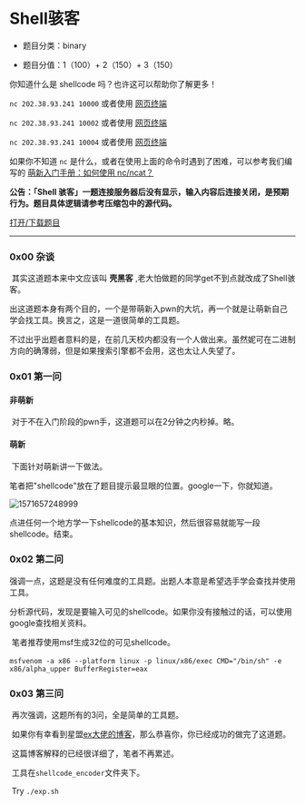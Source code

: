 # Shell骇客

- 题目分类：binary

- 题目分值：1（100）+ 2（150）+ 3（150）

你知道什么是 shellcode 吗？也许这可以帮助你了解更多！

`nc 202.38.93.241 10000` 或者使用 [网页终端](http://202.38.93.241:10001/?token={token})

`nc 202.38.93.241 10002` 或者使用 [网页终端](http://202.38.93.241:10003/?token={token})

`nc 202.38.93.241 10004` 或者使用 [网页终端](http://202.38.93.241:10005/?token={token})

如果你不知道 `nc` 是什么，或者在使用上面的命令时遇到了困难，可以参考我们编写的 [萌新入门手册：如何使用 nc/ncat？](https://planet.ustclug.org/post/268)

**公告：「Shell 骇客」一题连接服务器后没有显示，输入内容后连接关闭，是预期行为。题目具体逻辑请参考压缩包中的源代码。**

[打开/下载题目](files/ShellHacker.zip)

---

### 0x00 杂谈

​	其实这道题本来中文应该叫 **壳黑客** ,老大怕做题的同学get不到点就改成了Shell骇客。

​	出这道题本身有两个目的，一个是带萌新入pwn的大坑，再一个就是让萌新自己学会找工具。换言之，这是一道很简单的工具题。

​	不过出乎出题者意料的是，在前几天校内都没有一个人做出来。虽然妮可在二进制方向的确薄弱，但是如果搜索引擎都不会用，这也太让人失望了。



### 0x01 第一问

#### 非萌新

​	对于不在入门阶段的pwn手，这道题可以在2分钟之内秒掉。略。

#### 萌新

​	下面针对萌新讲一下做法。

​	笔者把"shellcode"放在了题目提示最显眼的位置。google一下，你就知道。

![1571657248999](./1571657248999.png)



​	点进任何一个地方学一下shellcode的基本知识，然后很容易就能写一段shellcode。结束。



### 0x02 第二问

​	强调一点，这题是没有任何难度的工具题。出题人本意是希望选手学会查找并使用工具。

​	分析源代码，发现是要输入可见的shellcode。如果你没有接触过的话，可以使用google查找相关资料。

​	笔者推荐使用msf生成32位的可见shellcode。

​	`msfvenom -a x86 --platform linux -p linux/x86/exec CMD="/bin/sh" -e x86/alpha_upper BufferRegister=eax`



### 0x03 第三问

​	再次强调，这题所有的3问，全是简单的工具题。

​	如果你有幸看到星盟[ex大佬的博客](http://blog.eonew.cn/archives/1125)，那么恭喜你，你已经成功的做完了这道题。

​	这篇博客解释的已经很详细了，笔者不再累述。

​	工具在`shellcode_encoder`文件夹下。 

​	Try `./exp.sh` 